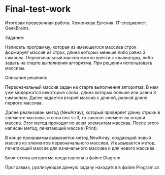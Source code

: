 # Final-test-work
Итоговая проверочная работа. Хоменкова Евгения. IT-специалист. GeekBrains.


Задание:

Написать программу, которая из имеющегося массива строк формирует массив из строк, длина которых меньше либо равна 3 символа. Первоначальный массив можно ввести с клавиатуры, либо задать на старте выполнения алгоритма. При решении использовать массивы.


Описание решения:

Первоначальный массив задан на старте выполнения алгоритма. В нем уже модержатся некоторые слова, длина которых больше или равна 3 символам.
Далее задается второй массив с длиной, равной длине первого массива.

Далее реализован метод (NewArray), который проверяет длину строки в элементе массива, и если она <=3, то заносит элемент во второй массив. Этот метод проходит по всем элементам массива.
После этого написан метод, печатающий массив (Print).

В конце пронраммы вызывается метод NewArray, создающий новый массив из элементов первоначального массива. И вызывается метод, печатающий массив для изначального массива и для нового массива.


Блок-схема алгоритма представлена в файле Diagram.

Программа, руализующая данную задачу находится в файле Program.cs
